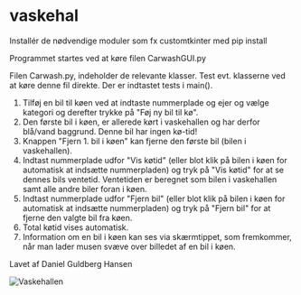 # vaskehal

Installér de nødvendige moduler som fx customtkinter med pip install

Programmet startes ved at køre filen CarwashGUI.py

Filen Carwash.py, indeholder de relevante klasser. Test evt. klasserne ved at køre denne fil direkte. Der er indtastet tests i main().

1. Tilføj en bil til køen ved at indtaste nummerplade og ejer og vælge kategori og derefter trykke på "Føj ny bil til kø".
2. Den første bil i køen, er allerede kørt i vaskehallen og har derfor blå/vand baggrund. Denne bil har ingen kø-tid!
3. Knappen "Fjern 1. bil i køen" kan fjerne den første bil (bilen i vaskehallen).
4. Indtast nummerplade udfor "Vis køtid" (eller blot klik på bilen i køen for automatisk at indsætte nummerpladen) og tryk på "Vis køtid" for at se dennes bils ventetid. Ventetiden er beregnet som bilen i vaskehallen samt alle andre biler foran i køen.
5. Indtast nummerplade udfor "Fjern bil" (eller blot klik på bilen i køen for automatisk at indsætte nummerpladen) og tryk på "Fjern bil" for at fjerne den valgte bil fra køen.
6. Total køtid vises automatisk.
7. Information om en bil i køen kan ses via skærmtippet, som fremkommer, når man lader musen svæve over billedet af en bil i køen.

Lavet af Daniel Guldberg Hansen

![Vaskehallen](https://user-images.githubusercontent.com/89967372/226675026-15066b2c-327c-4b21-aa47-091b2c66da70.png)
